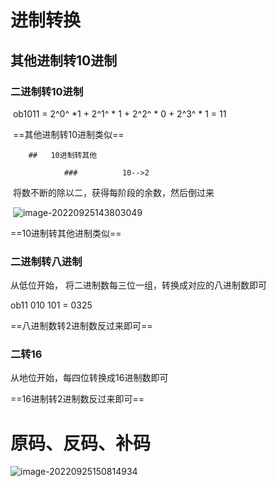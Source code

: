 # 进制转换

## 	其他进制转10进制

###    	  二进制转10进制

​				ob1011 = 2^0^ *1 + 2^1^ * 1 + 2^2^ * 0 + 2^3^ * 1 = 11

​				==其他进制转10进制类似==

		## 	 10进制转其他
	
				### 		 10-->2 
				
				

​                 将数不断的除以二，获得每阶段的余数，然后倒过来

​			![image-20220925143803049](C:\Users\Surpirse\AppData\Roaming\Typora\typora-user-images\image-20220925143803049.png)



==10进制转其他进制类似==

 

### 二进制转八进制

从低位开始， 将二进制数每三位一组，转换成对应的八进制数即可

ob11 010 101 = 0325

==八进制数转2进制数反过来即可==



### 二转16

从地位开始，每四位转换成16进制数即可

==16进制转2进制数反过来即可==

 

# 原码、反码、补码

![image-20220925150814934](C:\Users\Surpirse\AppData\Roaming\Typora\typora-user-images\image-20220925150814934.png)



